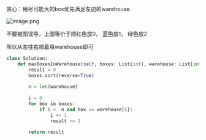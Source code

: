 贪心：用尽可能大的box优先满足左边的warehouse.

![image.png](image-20220629223435-o5gs09l.png)

不要被图误导，上图等价于把红色放0， 蓝色放1， 绿色放2

所以从左往右顺着填warehouse即可



```python
class Solution:
    def maxBoxesInWarehouse(self, boxes: List[int], warehouse: List[int]) -> int:
        result = 0
        boxes.sort(reverse=True)
      
        n = len(warehouse)
      
        i = 0
        for box in boxes:
            if i <  n and box <= warehouse[i]:
                i += 1
                result += 1
      
        return result
```
